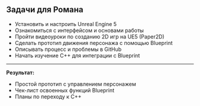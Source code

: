 ## Задачи для Романа
- Установить и настроить Unreal Engine 5
- Ознакомиться с интерфейсом и основами работы
- Пройти видеоуроки по созданию 2D игр на UE5 (Paper2D)
- Сделать прототип движения персонажа с помощью Blueprint
- Описывать процесс и проблемы в GitHub
- Начать изучение C++ для интеграции с Blueprint

---
**Результат:**
- Простой прототип с управлением персонажем
- Чек-лист освоенных функций Blueprint
- Планы по переходу к C++